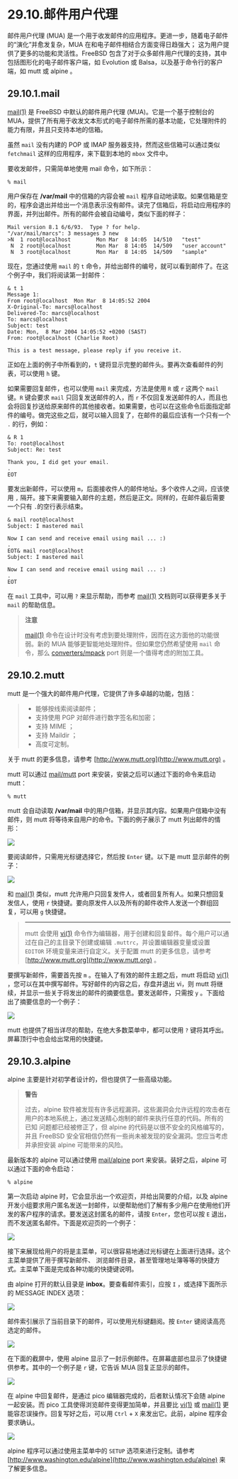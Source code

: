 # 29.10.邮件用户代理

邮件用户代理 (MUA) 是一个用于收发邮件的应用程序。更进一步，随着电子邮件的“演化”并愈发复杂，MUA 在和电子邮件相结合方面变得日趋强大； 这为用户提供了更多的功能和灵活性。FreeBSD 包含了对于众多邮件用户代理的支持，其中包括图形化的电子邮件客户端，如 Evolution 或 Balsa，以及基于命令行的客户端，如 mutt 或 alpine 。

## 29.10.1.mail

[mail(1)](https://www.freebsd.org/cgi/man.cgi?query=mail\&sektion=1\&format=html) 是 FreeBSD 中默认的邮件用户代理 (MUA)。它是一个基于控制台的 MUA，提供了所有用于收发文本形式的电子邮件所需的基本功能，它处理附件的能力有限，并且只支持本地的信箱。

虽然 `mail` 没有内建的 POP 或 IMAP 服务器支持，然而这些信箱可以通过类似 `fetchmail` 这样的应用程序，来下载到本地的 `mbox` 文件中。

要收发邮件，只需简单地使用 mail 命令，如下所示：

```
% mail
```

用户保存在 **/var/mail** 中的信箱的内容会被 `mail` 程序自动地读取。如果信箱是空的，程序会退出并给出一个消息表示没有邮件。读完了信箱后，将启动应用程序的界面，并列出邮件。所有的邮件会被自动编号，类似下面的样子：

```
Mail version 8.1 6/6/93.  Type ? for help.
"/var/mail/marcs": 3 messages 3 new
>N  1 root@localhost        Mon Mar  8 14:05  14/510   "test"
 N  2 root@localhost        Mon Mar  8 14:05  14/509   "user account"
 N  3 root@localhost        Mon Mar  8 14:05  14/509   "sample"
```

现在，您通过使用 `mail` 的 `t` 命令，并给出邮件的编号，就可以看到邮件了。在这个例子中，我们将阅读第一封邮件：

```
& t 1
Message 1:
From root@localhost  Mon Mar  8 14:05:52 2004
X-Original-To: marcs@localhost
Delivered-To: marcs@localhost
To: marcs@localhost
Subject: test
Date: Mon,  8 Mar 2004 14:05:52 +0200 (SAST)
From: root@localhost (Charlie Root)

This is a test message, please reply if you receive it.
```

正如在上面的例子中所看到的，`t` 键将显示完整的邮件头。要再次查看邮件的列表，可以使用 `h` 键。

如果需要回复邮件，也可以使用 `mail` 来完成，方法是使用 `R` 或 `r` 这两个 `mail` 键。`R` 键会要求 `mail` 只回复发送邮件的人，而 `r` 不仅回复发送邮件的人，而且也会将回复抄送给原来邮件的其他接收者。如果需要，也可以在这些命令后面指定邮件的编号。做完这些之后，就可以输入回复了，在邮件的最后应该有一个只有一个 `.` 的行，例如：

```
& R 1
To: root@localhost
Subject: Re: test

Thank you, I did get your email.
.
EOT
```

要发出新邮件，可以使用 `m`，后面接收件人的邮件地址。多个收件人之间，应该使用 `,` 隔开。接下来需要输入邮件的主题，然后是正文。同样的，在邮件最后需要一个只有 `.`的空行表示结束。

```
& mail root@localhost
Subject: I mastered mail

Now I can send and receive email using mail ... :)
.
EOT& mail root@localhost
Subject: I mastered mail

Now I can send and receive email using mail ... :)
.
EOT
```

在 `mail` 工具中，可以用 `?` 来显示帮助，而参考 [mail(1)](https://www.freebsd.org/cgi/man.cgi?query=mail\&sektion=1\&format=html) 文档则可以获得更多关于 `mail` 的帮助信息。

> **注意**
>
> [mail(1)](https://www.freebsd.org/cgi/man.cgi?query=mail\&sektion=1\&format=html) 命令在设计时没有考虑到要处理附件，因而在这方面他的功能很弱。新的 MUA 能够更智能地处理附件。但如果您仍然希望使用 `mail` 命令，那么 [converters/mpack](https://cgit.freebsd.org/ports/tree/converters/mpack/pkg-descr) port 则是一个值得考虑的附加工具。

## 29.10.2.mutt

mutt 是一个强大的邮件用户代理，它提供了许多卓越的功能，包括：

> * 能够按线索阅读邮件；
> * 支持使用 PGP 对邮件进行数字签名和加密；
> * 支持 MIME ；
> * 支持 Maildir ；
> * 高度可定制。

关于 mutt 的更多信息，请参考 [http://www.mutt.org](http://www.mutt.org) 。

mutt 可以通过 [mail/mutt](https://cgit.freebsd.org/ports/tree/mail/mutt/pkg-descr) port 来安装，安装之后可以通过下面的命令来启动 mutt：

```
% mutt
```

mutt 会自动读取 **/var/mail** 中的用户信箱，并显示其内容。如果用户信箱中没有邮件，则 mutt 将等待来自用户的命令。下面的例子展示了 mutt 列出邮件的情形：

![](../.gitbook/assets/mutt1.png)

要阅读邮件，只需用光标键选择它，然后按 `Enter` 键。以下是 mutt 显示邮件的例子：

![](../.gitbook/assets/mutt2.png)

和 [mail(1)](https://www.freebsd.org/cgi/man.cgi?query=mail\&sektion=1\&format=html) 类似，mutt 允许用户只回复发件人，或者回复所有人。如果只想回复发信人，使用 `r` 快捷键。要向原发件人以及所有的邮件收件人发送一个群组回复，可以用 `g` 快捷键。

> ***
>
> mutt 会使用 [vi(1)](https://www.freebsd.org/cgi/man.cgi?query=vi\&sektion=1\&format=html) 命令作为编辑器，用于创建和回复邮件。每个用户可以通过在自己的主目录下创建或编辑 `.muttrc`，并设置编辑器变量或设置 `EDITOR` 环境变量来进行自定义。关于配置 mutt 的更多信息，请参考 [http://www.mutt.org](http://www.mutt.org) 。

要撰写新邮件，需要首先按 `m` 。在输入了有效的邮件主题之后，mutt 将启动 [vi(1)](https://www.freebsd.org/cgi/man.cgi?query=vi\&sektion=1\&format=html) ，您可以在其中撰写邮件。写好邮件的内容之后，存盘并退出 vi，则 mutt 将继续，并显示一些关于将发出的邮件的摘要信息。要发送邮件，只需按 `y` 。下面给出了摘要信息的一个例子：

![](../.gitbook/assets/mutt3.png)

mutt 也提供了相当详尽的帮助，在绝大多数菜单中，都可以使用 `?` 键将其呼出。屏幕顶行中也会给出常用的快捷键。

## 29.10.3.alpine

alpine 主要是针对初学者设计的，但也提供了一些高级功能。

> **警告**
>
> 过去，alpine 软件被发现有许多远程漏洞，这些漏洞会允许远程的攻击者在用户的本地系统上，通过发送精心炮制的邮件来执行任意的代码。所有的 已知 问题都已经被修正了，但 alpine 的代码是以很不安全的风格编写的，并且 FreeBSD 安全官相信仍然有一些尚未被发现的安全漏洞。您应当考虑并承担安装 alpine 可能带来的风险。

最新版本的 alpine 可以通过使用 [mail/alpine](https://cgit.freebsd.org/ports/tree/mail/alpine/pkg-descr) port 来安装。装好之后，alpine 可以通过下面的命令启动：

```
% alpine
```

第一次启动 alpine 时，它会显示出一个欢迎页，并给出简要的介绍，以及 alpine 开发小组要求用户匿名发送一封邮件，以便帮助他们了解有多少用户在使用他们开发的客户程序的请求。要发送这封匿名的邮件，请按 `Enter`，您也可以按 `E` 退出，而不发送匿名邮件。下面是欢迎页的一个例子：

![](../.gitbook/assets/pine1.png)

接下来展现给用户的将是主菜单，可以很容易地通过光标键在上面进行选择。这个主菜单提供了用于撰写新邮件、 浏览邮件目录，甚至管理地址簿等等的快捷方式。主菜单下面是完成各种功能的快捷键说明。

由 alpine 打开的默认目录是 **inbox**。要查看邮件索引，应按 `I` ，或选择下面所示的 MESSAGE INDEX 选项：

![](../.gitbook/assets/pine2.png)

邮件索引展示了当前目录下的邮件，可以使用光标键翻阅。按 `Enter` 键阅读高亮选定的邮件。

![](../.gitbook/assets/pine3.png)

在下面的截屏中，使用 alpine 显示了一封示例邮件。在屏幕底部也显示了快捷键供参考。其中的一个例子是 `r` 键，它告诉 MUA 回复正显示的邮件。

![](../.gitbook/assets/pine4.png)

在 alpine 中回复邮件，是通过 pico 编辑器完成的，后者默认情况下会随 alpine 一起安装。而 pico 工具使得浏览邮件变得更加简单，并且要比 [vi(1)](https://www.freebsd.org/cgi/man.cgi?query=vi\&sektion=1\&format=html) 或 [mail(1)](https://www.freebsd.org/cgi/man.cgi?query=vi\&sektion=1\&format=html) 更能容忍误操作。回复写好之后，可以用 `Ctrl` + `X` 来发出它。此前，alpine 程序会要求确认。

![](../.gitbook/assets/pine5.png)

alpine 程序可以通过使用主菜单中的 `SETUP` 选项来进行定制。请参考 [http://www.washington.edu/alpine](http://www.washington.edu/alpine) 来了解更多信息。

